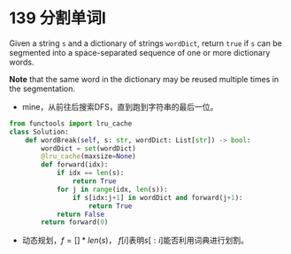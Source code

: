 # 139 分割单词Ⅰ

Given a string `s` and a dictionary of strings `wordDict`, return `true` if `s` can be segmented into a space-separated sequence of one or more dictionary words.

**Note** that the same word in the dictionary may be reused multiple times in the segmentation.

* mine，从前往后搜索DFS，直到跑到字符串的最后一位。

```python
from functools import lru_cache
class Solution:
    def wordBreak(self, s: str, wordDict: List[str]) -> bool:
        wordDict = set(wordDict)
        @lru_cache(maxsize=None)
        def forward(idx):
            if idx == len(s):
                return True
            for j in range(idx, len(s)):
                if s[idx:j+1] in wordDict and forward(j+1):
                    return True
            return False
        return forward(0)
```

* 动态规划，$f = [] * len(s)$， $f[i]$表明$s[:i]$能否利用词典进行划割。